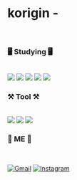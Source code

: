 <div>
  
# korigin - 
<br>

### 🖥️ Studying 🖥️  

<br>

<img src="https://img.shields.io/badge/C-A8B9CC?style=flat-square&logo=C&logoColor=white"/>
<img src="https://img.shields.io/badge/HTML5-E34F26?style=flat-square&logo=html5&logoColor=white"/>
<img src="https://img.shields.io/badge/css-1572B6?style=flat-square&logo=css3&logoColor=white"/>
<img src="https://img.shields.io/badge/JavaScript-7DF1E?style=flat-square&logo=JavaScript&logoColor=white"/>
<img src="https://img.shields.io/badge/JAVA-007396?style=flat-square&logo=java&logoColor=white">


<br>

### ⚒️ Tool ⚒️

<br>

<img src="https://img.shields.io/badge/Visual Studio Code-007ACC?style=flat-square&logo=Visual Studio Code&logoColor=white">
<img src="https://img.shields.io/badge/Visual Studio-5C2D91?style=flat-square&logo=Visual Studio&logoColor=white">
<img src="https://img.shields.io/badge/Eclipse IDE-2C2255?style=flat-square&logo=Eclipse IDE&logoColor=white">

<br>

### 🐰 ME 🐰

<br>

<!-- [![KakaoTalk](https://img.shields.io/badge/KakaoTalk-FFCD00?logo=kakaotalk&logoColor=white)](https://namecard.kakao.com/kimgiwon) --> 
[![Gmail](https://img.shields.io/badge/Email-rldnjs3413@gmail.com-EA4335?logo=gmail&logoColor=white)](mailto:rldnjs3413@gmail.com)
[![Instagram](https://img.shields.io/badge/Instagram-@K__origin-E4405F?logo=instagram&logoColor=white)](https://www.instagram.com/k__origin)


</div> 
